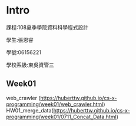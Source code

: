 # Intro
課程:108夏季學院資料科學程式設計 

學生:張恩睿 

學號:06156221

學校系級:東吳資管三

## Week01
web_crawler (https://huberttw.github.io/cs-x-programming/week01/web_crawler.html)
HW01_merge_data(https://huberttw.github.io/cs-x-programming/week01/0711_Concat_Data.html)
